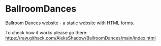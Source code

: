 # BallroomDances
Ballroom Dances website - a static website with HTML forms.

To check how it works please go there:
<https://raw.githack.com/AleksShadow/BallroomDances/main/index.html>
